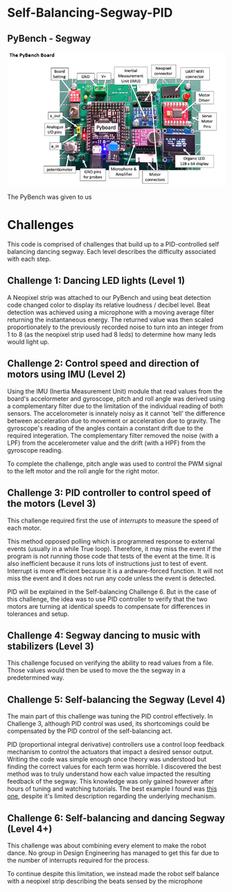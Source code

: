 # Self-Balancing-Segway-PID

## PyBench - Segway

![](img/PyBench.png)

The PyBench was given to us 

# Challenges
This code is comprised of challenges that build up to a PID-controlled self balancing dancing segway. Each level describes the difficulty associated with each step.

## Challenge 1: Dancing LED lights (Level 1)
A Neopixel strip was attached to our PyBench and using beat detection code changed color to display its relative loudness / decibel level. Beat detection was achieved using a microphone with a moving average filter returning the instantaneous energy. The returned value was then scaled proportionately to the previously recorded noise to turn into an integer from 1 to 8 (as the neopixel strip used had 8 leds) to determine how many leds would light up.

## Challenge 2: Control speed and direction of motors using IMU (Level 2)
Using the IMU (Inertia Measurement Unit) module that read values from the board's accelormeter and gyroscope, pitch and roll angle was derived using a complementary filter due to the limitation of the individual reading of both sensors. The accelorometer is innately noisy as it cannot 'tell' the difference between acceleration due to movement or acceleration due to gravity. The gyroscope's reading of the angles contain a constant drift due to the required integeration. The complementary filter removed the noise (with a LPF) from the accelerometer value and the drift (with a HPF) from the gyroscope reading. 

To complete the challenge, pitch angle was used to control the PWM signal to the left motor and the roll angle for the right motor.

## Challenge 3: PID controller to control speed of the motors (Level 3)
This challenge required first the use of *interrupts* to measure the speed of each motor. 

This method opposed polling which is programmed response to external events (usually in a while True loop). Therefore, it may miss the event if the program is not running those code that tests of the event at the time. It is also inefficient because it runs lots of instructions just to test of event. Interrupt is more efficient because it is a ardware-forced function. It will not miss the event and it does not run any code unless the event is detected.

PID will be explained in the Self-balancing Challenge 6. But in the case of this challenge, the idea was to use PID controller to verify that the two motors are turning at identical speeds to compensate for differences in tolerances and setup. 

## Challenge 4: Segway dancing to music with stabilizers (Level 3)

This challenge focused on verifying the ability to read values from a file. Those values would then be used to move the the segway in a predetermined way. 

## Challenge 5: Self-balancing the Segway (Level 4)

The main part of this challenge was tuning the PID control effectively. In Challenge 3, although PID control was used, its shortcomings could be compensated by the PID control of the self-balancing act. 

PID (proportional integral derivative) controllers use a control loop feedback mechanism to control the actuators that impact a desired sensor output. Writing the code was simple enough once theory was understood but finding the correct values for each term was horrible. I discovered the best method was to truly understand how each value impacted the resulting feedback of the segway. This knowledge was only gained however after hours of tuning and watching tutorials. The best example I found was [this one](https://www.youtube.com/watch?v=cjSw7sc2JKk), despite it's limited description regarding the underlying mechanism. 

## Challenge 6: Self-balancing and dancing Segway (Level 4+)

This challenge was about combining every element to make the robot dance. No group in Design Engineering has managed to get this far due to the number of interrupts required for the process. 

To continue despite this limitation, we instead made the robot self balance with a neopixel strip describing the beats sensed by the microphone